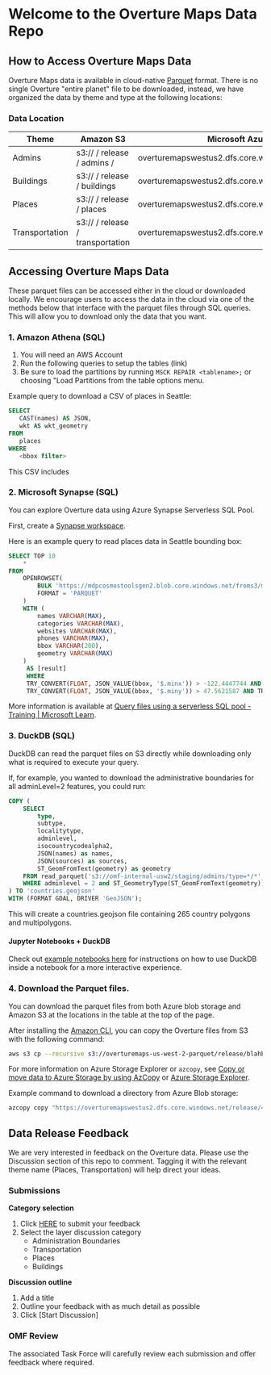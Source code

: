 # Welcome to the Overture Maps Data Repo

## How to Access Overture Maps Data

Overture Maps data is available in cloud-native [Parquet](https://parquet.apache.org/docs/) format. There is no single Overture "entire planet" file to be downloaded, instead, we have organized the data by theme and type at the following locations:

### Data Location
|Theme| Amazon S3 | Microsoft Azure |
|-----|--------|----|
|Admins| s3://<bucket> / release / admins /| overturemapswestus2.dfs.core.windows.net/release/ |
|Buildings| s3://<bucket> / release / buildings | overturemapswestus2.dfs.core.windows.net/release/ |
|Places| s3://<bucket> / release / places | overturemapswestus2.dfs.core.windows.net/release/ |
|Transportation| s3://<bucket> / release / transportation | overturemapswestus2.dfs.core.windows.net/release/ |

## Accessing Overture Maps Data
These parquet files can be accessed either in the cloud or downloaded locally. We encourage users to access the data in the cloud via one of the methods below that interface with the parquet files through SQL queries. This will allow you to download only the data that you want.

### 1. Amazon Athena (SQL)
1. You will need an AWS Account
2. Run the following queries to setup the tables (link)
3. Be sure to load the partitions by running `MSCK REPAIR <tablename>;` or choosing "Load Partitions from the table options menu.

Example query to download a CSV of places in Seattle:

```sql
SELECT
   CAST(names) AS JSON,
   wkt AS wkt_geometry
FROM
   places
WHERE
   <bbox filter>
```

This CSV includes


### 2. Microsoft Synapse (SQL)
You can explore Overture data using Azure Synapse Serverless SQL Pool.

First, create a [Synapse workspace](https://learn.microsoft.com/en-us/azure/synapse-analytics/get-started-create-workspace).

Here is an example query to read places data in Seattle bounding box:

```sql
SELECT TOP 10
    *
FROM
    OPENROWSET(
        BULK 'https://mdpcosmostoolsgen2.blob.core.windows.net/froms3/m5places/type=place/*',
        FORMAT = 'PARQUET'
    )
    WITH (
        names VARCHAR(MAX),
        categories VARCHAR(MAX),
        websites VARCHAR(MAX),
        phones VARCHAR(MAX),
        bbox VARCHAR(200),
        geometry VARCHAR(MAX)
    )
     AS [result]
     WHERE
     TRY_CONVERT(FLOAT, JSON_VALUE(bbox, '$.minx')) > -122.4447744 AND TRY_CONVERT(FLOAT, JSON_VALUE(bbox, '$.maxx')) < -122.2477071 AND
     TRY_CONVERT(FLOAT, JSON_VALUE(bbox, '$.miny')) > 47.5621587 AND TRY_CONVERT(FLOAT, JSON_VALUE(bbox, '$.maxy')) < 47.7120663
```

More information is available at [Query files using a serverless SQL pool - Training | Microsoft Learn](https://learn.microsoft.com/en-us/training/modules/query-data-lake-using-azure-synapse-serverless-sql-pools/3-query-files).

### 3. DuckDB (SQL)
DuckDB can read the parquet files on S3 directly while downloading only what is required to execute your query.

If, for example, you wanted to download the administrative boundaries for all adminLevel=2 features, you could run:

```sql
COPY (
    SELECT
        type,
        subtype,
        localitytype,
        adminlevel,
        isocountrycodealpha2,
        JSON(names) as names,
        JSON(sources) as sources,
        ST_GeomFromText(geometry) as geometry
    FROM read_parquet('s3://omf-internal-usw2/staging/admins/type=*/*', filename=true, hive_partitioning=1)
    WHERE adminlevel = 2 and ST_GeometryType(ST_GeomFromText(geometry)) IN ('POLYGON','MULTIPOLYGON')
) TO 'countries.geojson'
WITH (FORMAT GDAL, DRIVER 'GeoJSON');
```
This will create a countries.geojson file containing 265 country polygons and multipolygons.

#### Jupyter Notebooks + DuckDB
Check out [example notebooks here]() for instructions on how to use DuckDB inside a notebook for a more interactive experience.


### 4. Download the Parquet files.
You can download the parquet files from both Azure blob storage and Amazon S3 at the locations in the table at the top of the page.

After installing the [Amazon CLI](https://docs.aws.amazon.com/cli/latest/userguide/getting-started-install.html), you can copy the Overture files from S3 with the following command:
```bash
aws s3 cp --recursive s3://overturemaps-us-west-2-parquet/release/blahblah/ [LOCAL_PATH]
```

For more information on Azure Storage Explorer or `azcopy`, see [Copy or move data to Azure Storage by using AzCopy](https://learn.microsoft.com/en-us/azure/storage/common/storage-use-azcopy-v10?toc=%2Fazure%2Fstorage%2Fblobs%2Ftoc.json&bc=%2Fazure%2Fstorage%2Fblobs%2Fbreadcrumb%2Ftoc.json#download-azcopy) or
[Azure Storage Explorer](https://azure.microsoft.com/en-us/products/storage/storage-explorer/).

Example command to download a directory from Azure Blob storage:

```bash
azcopy copy "https://overturemapswestus2.dfs.core.windows.net/release/<<directory path>>" "<<local directory path>>"  --recursive```
```







## Data Release Feedback
We are very interested in feedback on the Overture data. Please use the Discussion section of this repo to comment. Tagging it with the relevant theme name (Places, Transportation) will help direct your ideas.

### Submissions

**Category selection**
1. Click [HERE](https://github.com/OvertureMaps/data/discussions/new/choose) to submit your feedback
2. Select the layer discussion category
   - Administration Boundaries
   - Transportation
   - Places
   - Buildings

**Discussion outline**
1. Add a title
2. Outline your feedback with as much detail as possible
3. Click [Start Discussion]

### OMF Review
The associated Task Force will carefully review each submission and offer feedback where required.
